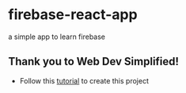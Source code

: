 # firebase-react-app

a simple app to learn firebase

## Thank you to Web Dev Simplified!

- Follow this [tutorial](https://www.youtube.com/watch?v=PKwu15ldZ7k) to create this project
